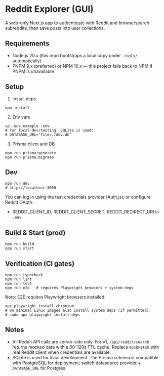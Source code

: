 # Reddit Explorer (GUI)

A web-only Next.js app to authenticate with Reddit and browse/search subreddits, then save posts into user collections.

## Requirements

- Node.js 20.x (this repo bootstraps a local copy under `.tools/` automatically)
- PNPM 9.x (preferred) or NPM 10.x — this project falls back to NPM if PNPM is unavailable

## Setup

1) Install deps

```
npm install
```

2) Env vars

```
cp .env.example .env
# For local dev/testing, SQLite is used:
# DATABASE_URL="file:./dev.db"
```

3) Prisma client and DB

```
npm run prisma:generate
npm run prisma:migrate
```

## Dev

```
npm run dev
# http://localhost:3000
```

You can log in using the test credentials provider (Auth.js), or configure Reddit OAuth:

- REDDIT_CLIENT_ID, REDDIT_CLIENT_SECRET, REDDIT_REDIRECT_URI in `.env`

## Build & Start (prod)

```
npm run build
npm run start
```

## Verification (CI gates)

```
npm run typecheck
npm run lint
npm run test
npm run e2e   # requires Playwright browsers + system deps
```

Note: E2E requires Playwright browsers installed:

```
npx playwright install chromium
# On minimal Linux images also install system deps (if permitted):
# sudo npx playwright install-deps
```

## Notes

- All Reddit API calls are server-side only. For v1, `/api/reddit/search` returns mocked data with a 60–120s TTL cache. Replace `mockFetch` with real Reddit client when credentials are available.
- SQLite is used for local development. The Prisma schema is compatible with PostgreSQL for deployment; switch datasource provider + `DATABASE_URL` for Postgres.

